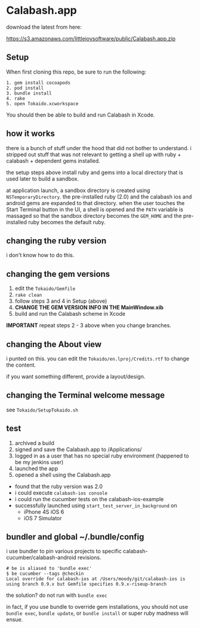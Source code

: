 # Calabash.app

download the latest from here: 

https://s3.amazonaws.com/littlejoysoftware/public/Calabash.app.zip

## Setup

When first cloning this repo, be sure to run the following:

    1. gem install cocoapods
    2. pod install
    3. bundle install
    4. rake
    5. open Tokaido.xcworkspace

You should then be able to build and run Calabash in Xcode.

## how it works

there is a bunch of stuff under the hood that did not bother to understand.  i stripped out stuff that was not relevant to getting a shell up with ruby + calabash + dependent gems installed.

the setup steps above install ruby and gems into a local directory that is used later to build a sandbox.

at application launch, a sandbox directory is created using `NSTemporaryDirectory`.  the pre-installed ruby (2.0) and the calabash ios and android gems are expanded to that directory.  when the user touches the Start Terminal button in the UI, a shell is opened and the `PATH` variable is massaged so that the sandbox directory becomes the `GEM_HOME` and the pre-installed ruby becomes the default ruby.

## changing the ruby version

i don't know how to do this.

## changing the gem versions

1. edit the `Tokaido/Gemfile` 
2. `rake clean`
3. follow steps 3 and 4 in Setup (above)
4. **CHANGE THE GEM VERSION INFO IN THE MainWindow.xib**
5. build and run the Calabash scheme in Xcode


**IMPORTANT**  repeat steps 2 - 3 above when you change branches. 

## changing the About view

i punted on this.  you can edit the `Tokaido/en.lproj/Credits.rtf`  to change the content.

if you want something different, provide a layout/design.

## changing the Terminal welcome message

see `Tokaido/SetupTokaido.sh`

## test

1. archived a build
2. signed and save the Calabash.app to /Applications/
3. logged in as a user that has no special ruby environment (happened to be my jenkins user)
4. launched the app 
5. opened a shell using the Calabash.app

* found that the ruby version was 2.0 
* i could execute `calabash-ios console`
* i could run the cucumber tests on the calabash-ios-example    
* successfully launched using `start_test_server_in_background` on
  - iPhone 4S iOS 6
  - iOS 7 Simulator

## bundler and global ~/.bundle/config

i use bundler to pin various projects to specific calabash-cucumber/calabash-android revisions.

```
# be is aliased to 'bundle exec'
$ be cucumber --tags @checkin
Local override for calabash-ios at /Users/moody/git/calabash-ios is using branch 0.9.x but Gemfile specifies 0.9.x-riseup-branch
```

the solution?  do not run with `bundle exec`

in fact, if you use bundle to override gem installations, you should not use `bundle exec`, `bundle update`, or `bundle install` or super ruby madness will ensue.






